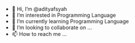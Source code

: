 - 👋 Hi, I’m @adityafsyah
- 👀 I’m interested in Programming Language
- 🌱 I’m currently learning Programming Language
- 💞️ I’m looking to collaborate on ...
- 📫 How to reach me ...

<!---
adityafsyah/adityafsyah is a ✨ special ✨ repository because its `README.md` (this file) appears on your GitHub profile.
You can click the Preview link to take a look at your changes.
--->

